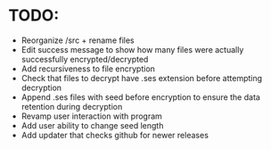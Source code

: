# TODO:

- Reorganize /src + rename files
- Edit success message to show how many files were actually successfully encrypted/decrypted
- Add recursiveness to file encryption
- Check that files to decrypt have .ses extension before attempting decryption
- Append .ses files with seed before encryption to ensure the data retention during decryption
- Revamp user interaction with program
- Add user ability to change seed length
- Add updater that checks github for newer releases